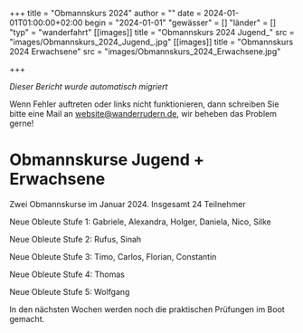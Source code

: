 +++
title = "Obmannskurs 2024"
author = ""
date = 2024-01-01T01:00:00+02:00
begin = "2024-01-01"
"gewässer" = []
"länder" = []
"typ" = "wanderfahrt"
[[images]]
title = "Obmannskurs 2024 Jugend_"
src = "images/Obmannskurs_2024_Jugend_.jpg"
[[images]]
title = "Obmannskurs 2024 Erwachsene"
src = "images/Obmannskurs_2024_Erwachsene.jpg"

+++


*Dieser Bericht wurde automatisch migriert*

Wenn Fehler auftreten oder links nicht funktionieren, dann schreiben Sie bitte eine Mail an website@wanderrudern.de, wir beheben das Problem gerne!



# Obmannskurse Jugend + Erwachsene


Zwei Obmannskurse im Januar 2024. Insgesamt 24 Teilnehmer

Neue Obleute Stufe 1: Gabriele, Alexandra, Holger, Daniela, Nico, Silke

Neue Obleute Stufe 2: Rufus, Sinah

Neue Obleute Stufe 3: Timo, Carlos, Florian, Constantin

Neue Obleute Stufe 4: Thomas

Neue Obleute Stufe 5: Wolfgang

In den nächsten Wochen werden noch die praktischen Prüfungen im Boot gemacht.